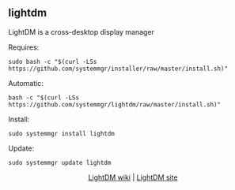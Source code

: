 ## lightdm  
  
LightDM is a cross-desktop display manager  
  
Requires:  

```shell
sudo bash -c "$(curl -LSs https://github.com/systemmgr/installer/raw/master/install.sh)"
```

Automatic:

```shell
bash -c "$(curl -LSs https://github.com/systemmgr/lightdm/raw/master/install.sh)"
```

Install:

```shell
sudo systemmgr install lightdm
```

Update:

```shell
sudo systemmgr update lightdm
```

<p align=center>
  <a href="https://wiki.archlinux.org/index.php/LightDM" target="_blank">LightDM wiki</a>  |  
  <a href="https://github.com/canonical/lightdm/" target="_blank">LightDM site</a>
</p>  
